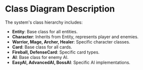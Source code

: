# Class Diagram Description
The system's class hierarchy includes:
- **Entity**: Base class for all entities.
- **Character**: Inherits from Entity, represents player and enemies.
- **Warrior, Mage, Archer, Healer**: Specific character classes.
- **Card**: Base class for all cards.
- **Fireball, DefenseCard**: Specific card types.
- **AI**: Base class for enemy AI.
- **EasyAI, AdvancedAI, BossAI**: Specific AI implementations.